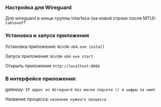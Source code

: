 ### Настройка для Wireguard

Для wireguard в конце группы intarface (на новой строке после MTU):
```table=off```

### Установка и запуск приложения

Установка приложения:
```WinSW-x64.exe install```


Запуск приложения:
```WinSW-x64.exe start```


Открыть приложение
```http://localhost:8666```


### В интерфейсе приложения:

gateway: `IP адрес из Wireguard без маски подсети (/ и цифры за ним)`

Название процесса: `название нужного процесса`
